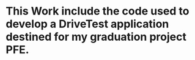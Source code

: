 # This Work include the code used to develop a DriveTest application destined for my graduation project PFE.
